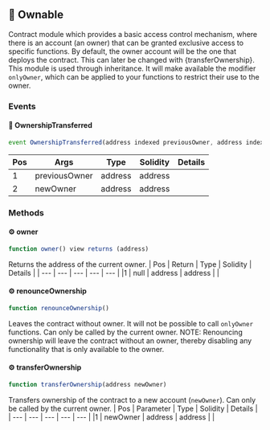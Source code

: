 ## 📜 Ownable

Contract module which provides a basic access control mechanism, where there is an account (an owner) that can be granted exclusive access to specific functions. By default, the owner account will be the one that deploys the contract. This can later be changed with {transferOwnership}. This module is used through inheritance. It will make available the modifier `onlyOwner`, which can be applied to your functions to restrict their use to the owner.
### Events

#### 📢 __OwnershipTransferred__
```js
event OwnershipTransferred(address indexed previousOwner, address indexed newOwner)
```
| Pos | Args | Type | Solidity | Details |
| --- | --- | --- | --- | --- |
|1 | previousOwner | address | address |  |
|2 | newOwner | address | address |  |


### Methods

#### ⚙️ __owner__
```js
function owner() view returns (address)
```
Returns the address of the current owner.
| Pos | Return | Type | Solidity | Details |
| --- | --- | --- | --- | --- |
|1 | null | address | address |  |


#### ⚙️ __renounceOwnership__
```js
function renounceOwnership()
```
Leaves the contract without owner. It will not be possible to call `onlyOwner` functions. Can only be called by the current owner. NOTE: Renouncing ownership will leave the contract without an owner, thereby disabling any functionality that is only available to the owner.
#### ⚙️ __transferOwnership__
```js
function transferOwnership(address newOwner)
```
Transfers ownership of the contract to a new account (`newOwner`). Can only be called by the current owner.
| Pos | Parameter | Type | Solidity | Details |
| --- | --- | --- | --- | --- |
|1 | newOwner | address | address |  |


